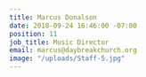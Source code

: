 ```yaml
---
title: Marcus Donalson
date: 2018-09-24 16:46:00 -07:00
position: 11
job_title: Music Director
email: marcus@daybreakchurch.org
image: "/uploads/Staff-5.jpg"
---
```


